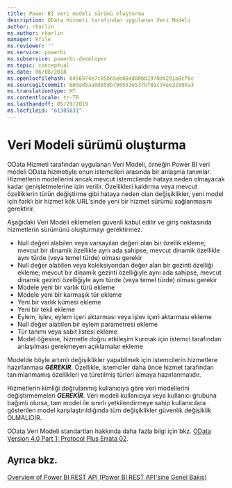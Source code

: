 ```yaml
---
title: Power BI veri modeli sürümü oluşturma
description: OData Hizmeti tarafından uygulanan Veri Modeli
author: rkarlin
ms.author: rkarlin
manager: kfile
ms.reviewer: ''
ms.service: powerbi
ms.subservice: powerbi-developer
ms.topic: conceptual
ms.date: 06/08/2018
ms.openlocfilehash: 6456974e7c05b65eb084d00bb1970d4291a0cf0c
ms.sourcegitcommit: 60dad5aa0d85db790553e537bf8ac34ee3289ba3
ms.translationtype: HT
ms.contentlocale: tr-TR
ms.lasthandoff: 05/29/2019
ms.locfileid: "61385631"
---
```

# <a name="data-model-versioning"></a>Veri Modeli sürümü oluşturma

OData Hizmeti tarafından uygulanan Veri Modeli, örneğin Power BI veri modeli OData hizmetiyle onun istemcileri arasında bir anlaşma tanımlar. Hizmetlerin modellerini ancak mevcut istemcilerde hataya neden olmayacak kadar genişletmelerine izin verilir. Özellikleri kaldırma veya mevcut özelliklerin türün değiştirme gibi hataya neden olan değişiklikler, yeni model için farklı bir hizmet kök URL'sinde yeni bir hizmet sürümü sağlanmasını gerektirir.  
  
Aşağıdaki Veri Modeli eklemeleri güvenli kabul edilir ve giriş noktasında hizmetlerin sürümünü oluşturmayı gerektirmez.  
  
* Null değeri alabilen veya varsayılan değeri olan bir özellik ekleme; mevcut bir dinamik özellikle aynı ada sahipse, mevcut dinamik özellikle aynı türde (veya temel türde) olması gerekir  
* Null değer alabilen veya koleksiyondan değer alan bir gezinti özelliği ekleme; mevcut bir dinamik gezinti özelliğiyle aynı ada sahipse, mevcut dinamik gezinti özelliğiyle aynı türde (veya temel türde) olması gerekir  
* Modele yeni bir varlık türü ekleme  
* Modele yeni bir karmaşık tür ekleme  
* Yeni bir varlık kümesi ekleme  
* Yeni bir tekil ekleme  
* Eylem, işlev, eylem içeri aktarması veya işlev içeri aktarması ekleme
* Null değer alabilen bir eylem parametresi ekleme  
* Tür tanımı veya sabit listesi ekleme  
* Model öğesine, hizmetle doğru etkileşim kurmak için istemci tarafından anlaşılması gerekmeyen açıklamalar ekleme  
  
Modelde böyle artımlı değişiklikler yapabilmek için istemcilerin hizmetlere hazırlanması ***GEREKİR***. Özellikle, istemciler daha önce hizmet tarafından tanımlanmamış özellikleri ve türetilmiş türleri almaya hazırlanmalıdır.  
  
Hizmetlerin kimliği doğrulanmış kullanıcıya göre veri modellerini değiştirmemeleri ***GEREKİR***. Veri modeli kullanıcıya veya kullanıcı grubuna bağımlı olursa, tam model ile sınırlı yetkilendirmeye sahip kullanıcılara gösterilen model karşılaştırıldığında tüm değişiklikler güvenlik değişiklik OLMALIDIR.  
  
OData Veri Modeli standartları hakkında daha fazla bilgi için bkz. [OData Version 4.0 Part 1: Protocol Plus Errata 02](http://docs.oasis-open.org/odata/odata/v4.0/odata-v4.0-part1-protocol.html).  
  
## <a name="see-also"></a>Ayrıca bkz.
[Overview of Power BI REST API (Power BI REST API'sine Genel Bakış)](https://docs.microsoft.com/rest/api/power-bi/)  